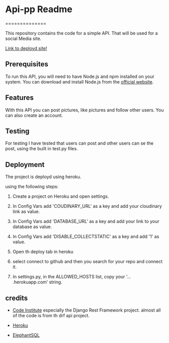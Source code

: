 # Api-pp Readme
==============

This repository contains the code for a simple API. That will be used for a social Media site.

[Link to deployd site!](https://api-pp-d82112337ea8.herokuapp.com/)

## Prerequisites

To run this API, you will need to have Node.js and npm installed on your system. You can download and install Node.js from the [official website](https://nodejs.org/).

## Features

With this API you can post pictures, like pictures and follow other users.
You can also create an account.


## Testing

For testing I have tested that users can post and other users can se the post,
using the built in test.py files.

## Deployment

The project is deployd using heroku.

using the following steps:

1. Create a project on Heroku and open settings.
2. In Config Vars add 'COUDINARY_URL' as a key and add your cloudinary link as value.
3. In Config Vars add 'DATABASE_URL' as a key and add your link to your database as value.
4. In Config Vars add 'DISABLE_COLLECTSTATIC' as a key and add '1' as value.

5. Open th deploy tab in heroku
6. select connect to github and then you search for your repo and connect it.

7. In settings.py, in the ALLOWED_HOSTS list, copy your ‘... .herokuapp.com’ string.

## credits

* [Code Institute](https://codeinstitute.net) especially the Django Rest Framework project. almost all of the code is from th drf api project.

* [Heroku](heroku.com)

* [ElephantSQL](ElephantSQL.com)



